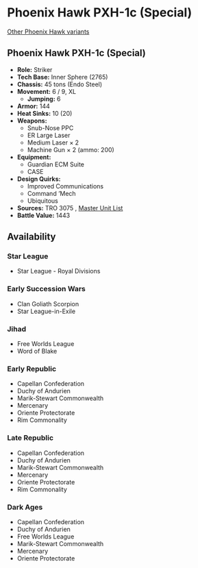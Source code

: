 # Phoenix Hawk PXH-1c (Special) 

[Other Phoenix Hawk variants](../phoenix_hawk.md) 

## Phoenix Hawk PXH-1c (Special) 

- **Role:** Striker 
- **Tech Base:** Inner Sphere (2765) 
- **Chassis:** 45 tons (Endo Steel) 
- **Movement:** 6 / 9, XL 
  - **Jumping:** 6 
- **Armor:** 144 
- **Heat Sinks:** 10 (20) 
- **Weapons:** 
  - Snub-Nose PPC 
  - ER Large Laser 
  - Medium Laser × 2 
  - Machine Gun × 2 (ammo: 200) 
- **Equipment:** 
  - Guardian ECM Suite 
  - CASE 
- **Design Quirks:** 
  - Improved Communications 
  - Command ’Mech 
  - Ubiquitous 
- **Sources:** TRO 3075 , [Master Unit List](http://masterunitlist.info/Unit/Details/2493/phoenix-hawk-pxh-1c-special) 
- **Battle Value:** 1443 

## Availability 

### Star League 

- Star League - Royal Divisions 

### Early Succession Wars 

- Clan Goliath Scorpion 
- Star League-in-Exile 

### Jihad 

- Free Worlds League 
- Word of Blake 

### Early Republic 

- Capellan Confederation 
- Duchy of Andurien 
- Marik-Stewart Commonwealth 
- Mercenary 
- Oriente Protectorate 
- Rim Commonality 

### Late Republic 

- Capellan Confederation 
- Duchy of Andurien 
- Marik-Stewart Commonwealth 
- Mercenary 
- Oriente Protectorate 
- Rim Commonality 

### Dark Ages 

- Capellan Confederation 
- Duchy of Andurien 
- Free Worlds League 
- Marik-Stewart Commonwealth 
- Mercenary 
- Oriente Protectorate 

